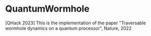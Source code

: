 # QuantumWormhole
[QHack 2023] This is the implementation of the paper "Traversable wormhole dynamics on a quantum processor", Nature, 2022
